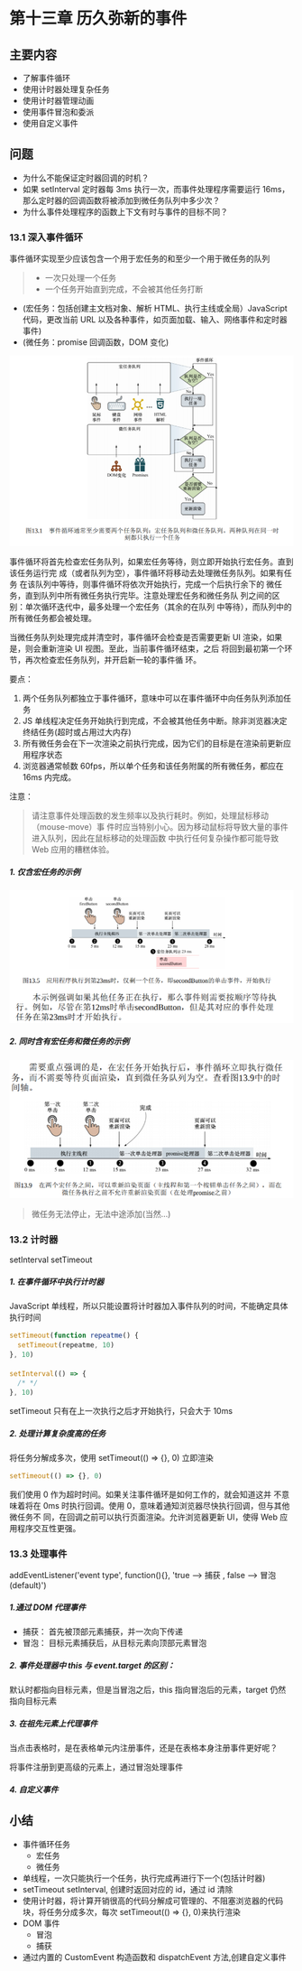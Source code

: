 # 第十三章 历久弥新的事件

## 主要内容

- 了解事件循环
- 使用计时器处理复杂任务
- 使用计时器管理动画
- 使用事件冒泡和委派
- 使用自定义事件

## 问题

- 为什么不能保证定时器回调的时机？
- 如果 setInterval 定时器每 3ms 执行一次，而事件处理程序需要运行
  16ms，那么定时器的回调函数将被添加到微任务队列中多少次？
- 为什么事件处理程序的函数上下文有时与事件的目标不同？

### 13.1 深入事件循环

事件循环实现至少应该包含一个用于宏任务的和至少一个用于微任务的队列

> - 一次只处理一个任务
> - 一个任务开始直到完成，不会被其他任务打断

- (宏任务：包括创建主文档对象、解析 HTML、执行主线或全局）JavaScript 代码，更改当前 URL 以及各种事件，如页面加载、输入、网络事件和定时器事件)
- (微任务：promise 回调函数，DOM 变化)

![宏任务与微任务](../img/13.1.1.png)

事件循环将首先检查宏任务队列，如果宏任务等待，则立即开始执行宏任务。直到该任务运行完
成（或者队列为空），事件循环将移动去处理微任务队列。如果有任务
在该队列中等待，则事件循环将依次开始执行，完成一个后执行余下的
微任务，直到队列中所有微任务执行完毕。注意处理宏任务和微任务队
列之间的区别：单次循环迭代中，最多处理一个宏任务（其余的在队列
中等待），而队列中的所有微任务都会被处理。

当微任务队列处理完成并清空时，事件循环会检查是否需要更新 UI
渲染，如果是，则会重新渲染 UI 视图。至此，当前事件循环结束，之后
将回到最初第一个环节，再次检查宏任务队列，并开启新一轮的事件循
环。

要点：

1. 两个任务队列都独立于事件循环，意味中可以在事件循环中向任务队列添加任务
2. JS 单线程决定任务开始执行到完成，不会被其他任务中断。除非浏览器决定终结任务(超时或占用过大内存)
3. 所有微任务会在下一次渲染之前执行完成，因为它们的目标是在渲染前更新应用程序状态
4. 浏览器通常帧数 60fps，所以单个任务和该任务附属的所有微任务，都应在 16ms 内完成。

注意：

> 请注意事件处理函数的发生频率以及执行耗时。例如，处理鼠标移动（mouse-move）事
> 件时应当特别小心。因为移动鼠标将导致大量的事件进入队列，因此在鼠标移动的处理函数
> 中执行任何复杂操作都可能导致 Web 应用的糟糕体验。

##### 1. 仅含宏任务的示例

![宏任务](<./../img/13.1.1(2).png>)

##### 2. 同时含有宏任务和微任务的示例

![宏任务+微任务](../img/13.1.2.png)

> 微任务无法停止，无法中途添加(当然...)

### 13.2 计时器

setInterval setTimeout

##### 1. 在事件循环中执行计时器

JavaScript 单线程，所以只能设置将计时器加入事件队列的时间，不能确定具体执行时间

```js
setTimeout(function repeatme() {
  setTimeout(repeatme, 10)
}, 10)

setInterval(() => {
  /* */
}, 10)
```

setTimeout 只有在上一次执行之后才开始执行，只会大于 10ms

##### 2. 处理计算复杂度高的任务

将任务分解成多次，使用 setTimeout(() => {}, 0) 立即渲染

```js
setTimeout(() => {}, 0)
```

我们使用 0 作为超时时间。如果关注事件循环是如何工作的，就会知道这并
不意味着将在 0ms 时执行回调。使用 0，意味着通知浏览器尽快执行回调，但与其他微任务不
同，在回调之前可以执行页面渲染。允许浏览器更新 UI，使得 Web 应用程序交互性更强。

### 13.3 处理事件

addEventListener('event type', function(){}, 'true --> 捕获 , false --> 冒泡(default)')

##### 1.通过 DOM 代理事件

- 捕获： 首先被顶部元素捕获，并一次向下传递
- 冒泡： 目标元素捕获后，从目标元素向顶部元素冒泡

##### 2. 事件处理器中 this 与 event.target 的区别：

默认时都指向目标元素，但是当冒泡之后，this 指向冒泡后的元素，target 仍然指向目标元素

##### 3. 在祖先元素上代理事件

当点击表格时，是在表格单元内注册事件，还是在表格本身注册事件更好呢？

将事件注册到更高级的元素上，通过冒泡处理事件

##### 4. 自定义事件

## 小结

- 事件循环任务
  - 宏任务
  - 微任务
- 单线程，一次只能执行一个任务，执行完成再进行下一个(包括计时器)
- setTimeout setInterval, 创建时返回对应的 id，通过 id 清除
- 使用计时器，将计算开销很高的代码分解成可管理的、不阻塞浏览器的代码块，将任务分成多次，每次 setTimeout(() => {}, 0)来执行渲染
- DOM 事件
  - 冒泡
  - 捕获
- 通过内置的 CustomEvent 构造函数和 dispatchEvent 方法,创建自定义事件
